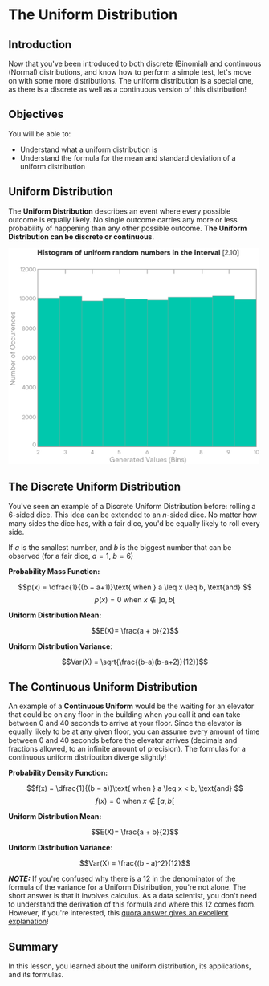
# The Uniform Distribution

## Introduction

Now that you've been introduced to both discrete (Binomial) and continuous (Normal) distributions, and know how to perform a simple test, let's move on with some more distributions. The uniform distribution is a special one, as there is a discrete as well as a continuous version of this distribution!

## Objectives

You will be able to:

* Understand what a uniform distribution is
* Understand the formula for the mean and standard deviation of a uniform distribution

## Uniform Distribution

The **Uniform Distribution** describes an event where every possible outcome is equally likely.  No single outcome carries any more or less probability of happening than any other possible outcome.  **The Uniform Distribution can be discrete or continuous**. 

<img src='images/new_uniform.png' width="500">


## The Discrete Uniform Distribution

You've seen an example of a Discrete Uniform Distribution before: rolling a 6-sided dice. This idea can be extended to an $n$-sided dice. No matter how many sides the dice has, with a fair dice, you'd be equally likely to roll every side.  

If $a$ is the smallest number, and $b$ is the biggest number that can be observed (for a fair dice, $a=1$, $b=6$)

**Probability Mass Function:**

$$p(x) = \dfrac{1}{(b − a+1)}\text{ when } a \leq x \leq b, \text{and} $$ 
$$p(x) = 0\text{ when }x \notin ]a, b[ $$

**Uniform Distribution Mean:**

$$E(X)= \frac{a + b}{2}$$

**Uniform Distribution Variance**:

$$Var(X) = \sqrt{\frac{(b-a)(b-a+2)}{12}}$$


## The Continuous Uniform Distribution
An example of a **Continuous Uniform** would be the waiting for an elevator that could be on any floor in the building when you call it and can take between 0 and 40 seconds to arrive at your floor. Since the elevator is equally likely to be at any given floor, you can assume every amount of time between 0 and 40 seconds before the elevator arrives (decimals and fractions allowed, to an infinite amount of precision). The formulas for a continuous uniform distribution diverge slightly!

**Probability Density Function:**

$$f(x) = \dfrac{1}{(b − a)}\text{ when } a \leq x < b, \text{and} $$ 
$$f(x) = 0\text{ when }x \notin [a, b[ $$

**Uniform Distribution Mean:**

$$E(X)= \frac{a + b}{2}$$

**Uniform Distribution Variance**:

$$Var(X) = \frac{(b - a)^2}{12}$$


**_NOTE:_** If you're confused why there is a 12 in the denominator of the formula of the variance for a Uniform Distribution, you're not alone.  The short answer is that it involves calculus. As a data scientist, you don't need to understand the derivation of this formula and where this 12 comes from. However, if you're interested, this [quora answer gives an excellent explanation](https://www.quora.com/Why-is-there-a-12-in-the-variance-of-uniform-distribution)!

## Summary

In this lesson, you learned about the uniform distribution, its applications, and its formulas.




```python

```
